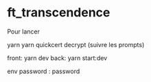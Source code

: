 # ft_transcendence

Pour lancer

yarn
yarn quickcert decrypt (suivre les prompts)

front: yarn dev
back: yarn start:dev

env password : password

